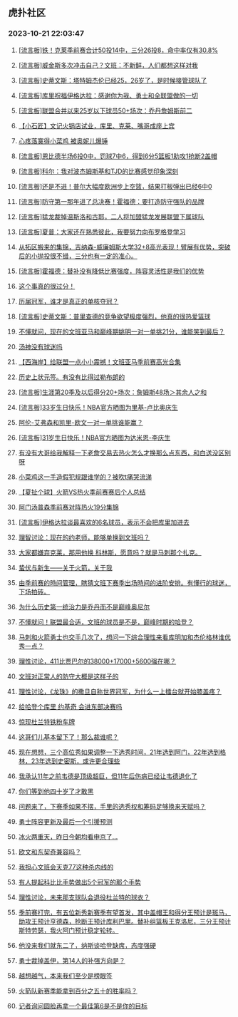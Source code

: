 ## 虎扑社区 
### 2023-10-21 22:03:47

1. [[流言板]铁！克莱季前赛合计50投14中，三分26投8，命中率仅有30.8%](https://bbs.hupu.com/622568302.html)

2. [[流言板]威金斯多次冲击自己？文班：不新鲜，人们都想这样对我](https://bbs.hupu.com/622564833.html)

3. [[流言板]史蒂文斯：塔特姆杰伦已经25，26岁了，是时候接管球队了](https://bbs.hupu.com/622565477.html)

4. [[流言板]库里祝福伊格达拉：感谢你为我、勇士和全联盟做的一切](https://bbs.hupu.com/622565208.html)

5. [[流言板]联盟合并以来25岁以下球员50+场次：乔丹詹姆斯前二](https://bbs.hupu.com/622568711.html)

6. [【小石匠】文记火锅店试业，库里、克莱、嘴哥成座上宾](https://bbs.hupu.com/622566237.html)

7. [心疼落寞得小菜鸡 被奥妮儿爆锤](https://bbs.hupu.com/622567353.html)

8. [[流言板]恩比德半场6投0中，罚球7中6，得到6分5篮板1助攻1抢断2盖帽](https://bbs.hupu.com/62564997.html)

9. [[流言板]科尔：我对波杰姆斯基和TJD的比赛感觉印象深刻](https://bbs.hupu.com/622566097.html)

10. [[流言板]还是不进！普尔大幅度欧洲步上空篮，结果打板弹出已经6中0](https://bbs.hupu.com/62564912.html)

11. [[流言板]防守第一那年进了总决赛！霍福德：要打造防守强队的品牌](https://bbs.hupu.com/622567612.html)

12. [[流言板]猛龙裁掉温斯洛和古耶，二人将加盟猛龙发展联盟下属球队](https://bbs.hupu.com/622568638.html)

13. [[流言板]夏普：大家还在熟悉彼此，我要努力向布罗格登学习](https://bbs.hupu.com/622566761.html)

14. [从拓区搬来的集锦，吉纳森-威廉姆斯大学32+8高光表现！臂展有优势，突破后的小抛投很不错，三分也有一定的准心。](https://bbs.hupu.com/622566670.html)

15. [[流言板]霍福德：替补没有降低比赛强度，阵容灵活性是我们的优势](https://bbs.hupu.com/622567002.html)

16. [这个事真的很过分！](https://bbs.hupu.com/622565235.html)

17. [历届冠军，谁才是真正的单核夺冠？](https://bbs.hupu.com/622565234.html)

18. [[流言板]史蒂文斯：普里查德的竞争欲望极度强烈，他真的很热爱篮球](https://bbs.hupu.com/622567305.html)

19. [不懂就问，现在的文班亚马和巅峰期姚明一对一单挑21分，谁能笑到最后？](https://bbs.hupu.com/622568228.html)

20. [汤神没有球迷吗](https://bbs.hupu.com/622564517.html)

21. [【西海岸】给联盟一点小小震撼！文班亚马季前赛高光合集](https://bbs.hupu.com/622564684.html)

22. [历史上状元签。有没有比得过勒布朗的](https://bbs.hupu.com/622568257.html)

23. [[流言板]生涯第20季及以后得分20+场次：詹姆斯48场＞其余人之和](https://bbs.hupu.com/62564607.html)

24. [[流言板]33岁生日快乐！NBA官方晒图为里基-卢比奥庆生](https://bbs.hupu.com/622568776.html)

25. [阿伦-艾弗森和凯里-欧文一对一单挑谁能赢？](https://bbs.hupu.com/622565221.html)

26. [[流言板]31岁生日快乐！NBA官方晒图为达米恩-李庆生](https://bbs.hupu.com/622568744.html)

27. [有没有大哥给我解释一下老詹交易去热火怎么才换那么点东西，和白送没区别呀](https://bbs.hupu.com/622567345.html)

28. [小菜鸡这一手造假犯规跟谁学的？被吹t痛哭流涕](https://bbs.hupu.com/62564343.html)

29. [【夏扯个球】火箭VS热火季前赛赛后个人总结](https://bbs.hupu.com/622566772.html)

30. [阿门汤普森季前赛对阵热火19分集锦](https://bbs.hupu.com/622565380.html)

31. [[流言板]伊格达拉谈最喜欢的6名球员，表示不会把库里加进去](https://bbs.hupu.com/62564520.html)

32. [理智讨论：现在的约老师，能够单换到文班吗？](https://bbs.hupu.com/622566434.html)

33. [大家都嫌弃克莱，那用他换 科林斯，愿意吗？就是马刺那个扎克。](https://bbs.hupu.com/622568455.html)

34. [蛰伏与新生——关于火箭，关于我](https://bbs.hupu.com/622568164.html)

35. [由季前赛的時间管理，瞎猜文班下赛季出场時间的进阶安排。有懂行的球迷，下场拍砖。](https://bbs.hupu.com/622568199.html)

36. [为什么历史第一统治力是乔丹而不是巅峰奥尼尔](https://bbs.hupu.com/622567601.html)

37. [不懂就问！联盟最合适，文班的球员是不是，巅峰时期的哈登？](https://bbs.hupu.com/622566867.html)

38. [马刺和火箭勇士也交手几次了，想问一下综合理性来看库明加和杰伦格林谁优秀一点？](https://bbs.hupu.com/622566639.html)

39. [理性讨论，411比贾巴尔的38000+17000+5600强在哪？](https://bbs.hupu.com/622567141.html)

40. [文班对正常人的防守大概是这样子的](https://bbs.hupu.com/622566884.html)

41. [理性讨论，《龙珠》的撒旦自称世界冠军，为什么一上擂台就开始膝盖疼？](https://bbs.hupu.com/622567432.html)

42. [给哈登个库里 约基奇 会进东部决赛吗](https://bbs.hupu.com/622568544.html)

43. [惊现杜兰特铁粉车牌](https://bbs.hupu.com/622566707.html)

44. [这哥们儿基本留下了！那么裁谁呢？](https://bbs.hupu.com/622568029.html)

45. [现在想想，三个高位秀如果调整一下选秀时间，21年选到阿门，22年选到格林，23年选到史密斯，或许更合理些](https://bbs.hupu.com/622567004.html)

46. [我承认11年之前韦德是顶级超巨，但11年后伤病已经让韦德退化了](https://bbs.hupu.com/622566389.html)

47. [你们等到他四十岁了才敢黑](https://bbs.hupu.com/622568919.html)

48. [问题来了，下赛季如果不摆，手里的选秀权和筹码足够换来天赋吗？](https://bbs.hupu.com/622568074.html)

49. [勇士阵容更新及最后一个引援预测](https://bbs.hupu.com/622567593.html)

50. [冰火两重天，昨日今朝均看申京了…](https://bbs.hupu.com/622566785.html)

51. [欧文和东契奇兼容吗？](https://bbs.hupu.com/622567830.html)

52. [我担心文班会天克77这种杀内线的](https://bbs.hupu.com/622567473.html)

53. [有人提起科比比手势做出5个冠军的那个手势](https://bbs.hupu.com/622567879.html)

54. [理性讨论，未来那支球队会退役杜兰特的球衣？](https://bbs.hupu.com/622567045.html)

55. [季前赛打完，有五位新秀新赛季有望首发，其中盖帽王和得分王预计是斑马，助攻王预计亨德森，抢断王预计库利巴里。替补组篮板王克洛尼，三分王预计斯特劳瑟，我火阿门预计稳定轮转。](https://bbs.hupu.com/622567140.html)

56. [他没来我们就东二了，纳斯谈哈登缺席，态度强硬](https://bbs.hupu.com/622568140.html)

57. [勇士裁掉盖伊，第14人的补强方向是？](https://bbs.hupu.com/622567624.html)

58. [越想越气，本来我们至少是榜眼签](https://bbs.hupu.com/622567800.html)

59. [火箭队新赛季能拿到百分之五十的胜率吗？](https://bbs.hupu.com/622567811.html)

60. [记者询问圆脸再拿一个最佳第6是不是你的目标](https://bbs.hupu.com/622566813.html)

